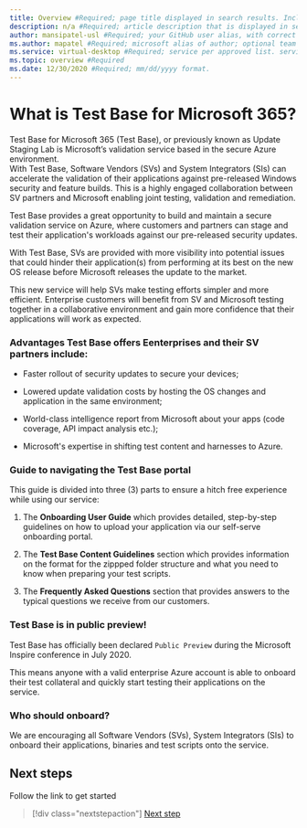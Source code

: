 ```yaml
---
title: Overview #Required; page title displayed in search results. Include the brand.
description: n/a #Required; article description that is displayed in search results.
author: mansipatel-usl #Required; your GitHub user alias, with correct capitalization.
ms.author: mapatel #Required; microsoft alias of author; optional team alias.
ms.service: virtual-desktop #Required; service per approved list. service slug assigned to your service by ACOM.
ms.topic: overview #Required
ms.date: 12/30/2020 #Required; mm/dd/yyyy format.
---
```


<!---Recommended: Remove all the comments in this template before you sign-off or merge to master.--->

<!---overview articles are for new customers and explain the service from a technical point of view.
They are not intended to define benefits or value prop; that would be in marketing content.
--->

# What is Test Base for Microsoft 365? 
<!---Required: 
For the H1 - that's the primary heading at the top of the article - use the format "What is <service>?"
You can also use this in the TOC if your service name doesn’t cause the phrase to wrap.
--->
Test Base for Microsoft 365 (Test Base), or previously known as Update Staging Lab is Microsoft’s validation service based in the secure Azure environment.  
With Test Base, Software Vendors (SVs) and System Integrators (SIs) can accelerate the validation of their applications against pre-released Windows security and feature builds. This is a highly engaged collaboration between SV partners and Microsoft enabling joint testing, validation and remediation.

Test Base provides a great opportunity to build and maintain a secure validation service on Azure, where customers and partners can stage and test their application's workloads against our pre-released security updates.

With Test Base, SVs are provided with more visibility into potential issues that could hinder their application(s) from performing at its best on the new OS release before Microsoft releases the update to the market.

This new service will help SVs make testing efforts simpler and more efficient. Enterprise customers will benefit from SV and Microsoft testing together in a collaborative environment and gain more confidence that their applications will work as expected. 

### Advantages Test Base offers Eenterprises and their SV partners include: 
 
  *	Faster rollout of security updates to secure your devices; 
 
  *	Lowered update validation costs by hosting the OS changes and application in the same environment; 
  
  *	World-class intelligence report from Microsoft about your apps (code coverage, API impact analysis etc.); 
  
  *	Microsoft's expertise in shifting test content and harnesses to Azure. 


### Guide to navigating the Test Base portal

This guide is divided into three (3) parts to ensure a hitch free experience while using our service:

1. The **Onboarding User Guide** which provides detailed, step-by-step guidelines on how to upload your application via our self-serve onboarding portal. 

2. The **Test Base Content Guidelines** section which provides information on the format for the zippped folder structure and what you need to know when preparing your test scripts.

3. The **Frequently Asked Questions** section that provides answers to the typical questions we receive from our customers.

### Test Base is in public preview!

Test Base has officially been declared ```Public Preview``` during the Microsoft Inspire conference in July 2020. 

This means anyone with a valid enterprise Azure account is able to onboard their test collateral and quickly start testing their applications on the service.

### Who should onboard?

We are encouraging all Software Vendors (SVs), System Integrators (SIs) to onboard their applications, binaries and test scripts onto the service.

<!--- Eventually we will edit this section to include Enterprise partners as well. We will need to re-evaluate when we get closer to public preview --->

## Next steps

Follow the link to get started
> [!div class="nextstepaction"]
> [Next step](Onboarding.md)
